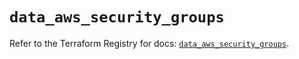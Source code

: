 # `data_aws_security_groups`

Refer to the Terraform Registry for docs: [`data_aws_security_groups`](https://registry.terraform.io/providers/hashicorp/aws/6.9.0/docs/data-sources/security_groups).
